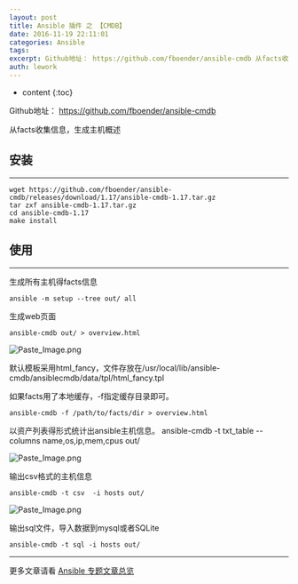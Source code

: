 ```yaml
---
layout: post
title: Ansible 插件 之 【CMDB】
date: 2016-11-19 22:11:01
categories: Ansible
tags:
excerpt: Github地址： https://github.com/fboender/ansible-cmdb 从facts收集信息，生成主机概述 安装 ...
auth: lework
---
```

* content
{:toc}

Github地址： https://github.com/fboender/ansible-cmdb

从facts收集信息，生成主机概述

## 安装
---
```
wget https://github.com/fboender/ansible-cmdb/releases/download/1.17/ansible-cmdb-1.17.tar.gz
tar zxf ansible-cmdb-1.17.tar.gz 
cd ansible-cmdb-1.17
make install
```

## 使用
---

生成所有主机得facts信息
```
ansible -m setup --tree out/ all
```

生成web页面
```
ansible-cmdb out/ > overview.html
```

![Paste_Image.png](http://upload-images.jianshu.io/upload_images/3629406-afafa21b010daca0.png?imageMogr2/auto-orient/strip%7CimageView2/2/w/1240)

默认模板采用html_fancy，文件存放在/usr/local/lib/ansible-cmdb/ansiblecmdb/data/tpl/html_fancy.tpl

如果facts用了本地缓存，-f指定缓存目录即可。
```
ansible-cmdb -f /path/to/facts/dir > overview.html
```

以资产列表得形式统计出ansible主机信息。
ansible-cmdb -t txt_table --columns name,os,ip,mem,cpus out/

![Paste_Image.png](http://upload-images.jianshu.io/upload_images/3629406-69d31f2d27ca04e2.png?imageMogr2/auto-orient/strip%7CimageView2/2/w/1240)


输出csv格式的主机信息
```
ansible-cmdb -t csv  -i hosts out/
```

![Paste_Image.png](http://upload-images.jianshu.io/upload_images/3629406-71ba789243f1db33.png?imageMogr2/auto-orient/strip%7CimageView2/2/w/1240)

输出sql文件，导入数据到mysql或者SQLite
```
ansible-cmdb -t sql -i hosts out/
```

---
更多文章请看 [Ansible 专题文章总览](http://www.jianshu.com/p/c56a88b103f8)
